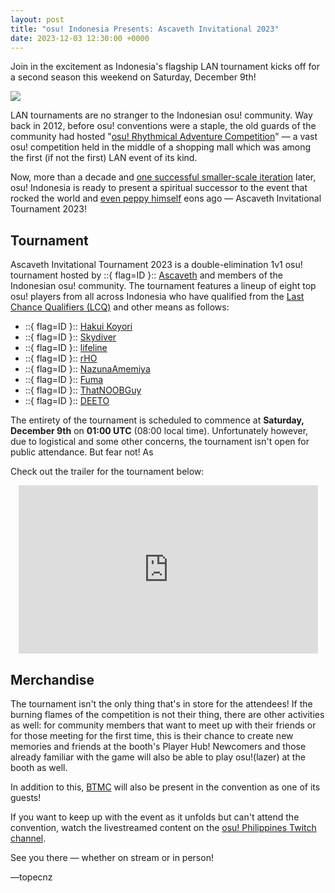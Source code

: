 ```yaml
---
layout: post
title: "osu! Indonesia Presents: Ascaveth Invitational 2023"
date: 2023-12-03 12:30:00 +0000
---
```


Join in the excitement as Indonesia's flagship LAN tournament kicks off for a second season this weekend on Saturday, December 9th!

![](/wiki/shared/news/banners/bannercomingsoon.jpg)

LAN tournaments are no stranger to the Indonesian osu! community. Way back in 2012, before osu! conventions were a staple, the old guards of the community had hosted "[osu! Rhythmical Adventure Competition](https://osu.ppy.sh/community/forums/topics/98417)" — a vast osu! competition held in the middle of a shopping mall which was among the first (if not the first) LAN event of its kind.

Now, more than a decade and [one successful smaller-scale iteration](/wiki/Tournaments/AIT/2022) later, osu! Indonesia is ready to present a spiritual successor to the event that rocked the world and [even peppy himself](http://web.facebook.com/osugame/photos/pb.100064751018669.-2207520000/10151075128588282/?type=3) eons ago — Ascaveth Invitational Tournament 2023!

## Tournament

Ascaveth Invitational Tournament 2023 is a double-elimination 1v1 osu! tournament hosted by ::{ flag=ID }:: [Ascaveth](https://osu.ppy.sh/users/3245206) and members of the Indonesian osu! community. The tournament features a lineup of eight top osu! players from all across Indonesia who have qualified from the [Last Chance Qualifiers (LCQ)](http://osu.ppy.sh/wiki/en/Tournaments/AIT/2023_LCQ) and other means as follows:

- ::{ flag=ID }:: [Hakui Koyori](https://osu.ppy.sh/users/10717635)
- ::{ flag=ID }:: [Skydiver](https://osu.ppy.sh/users/4750008)
- ::{ flag=ID }:: [lifeline](https://osu.ppy.sh/users/11367222)
- ::{ flag=ID }:: [rHO](https://osu.ppy.sh/users/1629553)
- ::{ flag=ID }:: [NazunaAmemiya](https://osu.ppy.sh/users/12159899)
- ::{ flag=ID }:: [Fuma](https://osu.ppy.sh/users/1501956)
- ::{ flag=ID }:: [ThatNOOBGuy](https://osu.ppy.sh/users/11091594)
- ::{ flag=ID }:: [DEETO](https://osu.ppy.sh/users/10069909)

The entirety of the tournament is scheduled to commence at **Saturday, December 9th** on **01:00 UTC** (08:00 local time). Unfortunately however, due to logistical and some other concerns, the tournament isn't open for public attendance. But fear not! As

Check out the trailer for the tournament below:

<div align="center">
    <iframe width="95%" style="aspect-ratio: 16 / 9;" src="https://www.youtube.com/embed/COMINGSOON" frameborder="0" allowfullscreen></iframe>
</div>

## Merchandise

The tournament isn't the only thing that's in store for the attendees! If the burning flames of the competition is not their thing, there are other activities as well: for community members that want to meet up with their friends or for those meeting for the first time, this is their chance to create new memories and friends at the booth's Player Hub! Newcomers and those already familiar with the game will also be able to play osu!(lazer) at the booth as well.

In addition to this, [BTMC](https://osu.ppy.sh/users/3171691) will also be present in the convention as one of its guests!

If you want to keep up with the event as it unfolds but can't attend the convention, watch the livestreamed content on the [osu! Philippines Twitch channel](https://twitch.tv/osuliveph).

See you there — whether on stream or in person!

—topecnz
